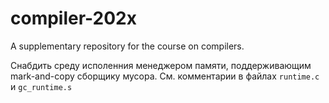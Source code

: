 # compiler-202x

A supplementary repository for the course on compilers.

Снабдить среду исполенния менеджером памяти, поддерживающим mark-and-copy сборщику мусора. См. комментарии в файлах `runtime.c` и `gc_runtime.s`
